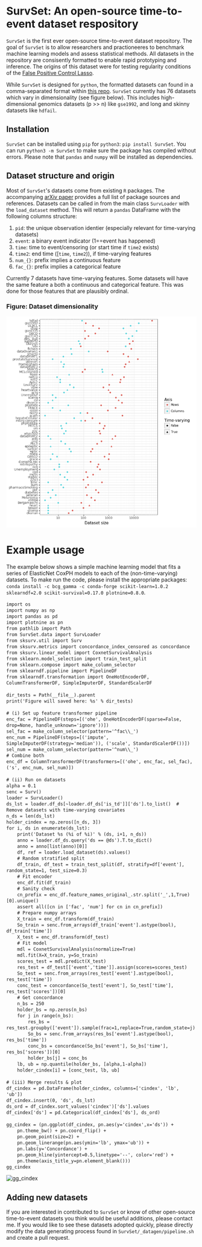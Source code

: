 # SurvSet: An open-source time-to-event dataset respository

`SurvSet` is the first ever open-source time-to-event dataset repository. The goal of `SurvSet` is to allow researchers and practioneeres to benchmark machine learning models and assess statistical methods. All datasets in the repository are consisently formatted to enable rapid prototyping and inference. The origins of this dataset were for testing regularity conditions of the [False Positive Control Lasso](https://arxiv.org/abs/1903.12584).

While `SurvSet` is designed for `python`, the formatted datasets can found in a comma-separated format within [this repo](https://github.com/ErikinBC/SurvSet/tree/main/SurvSet/_datagen/output). `SurvSet` currently has 76 datasets which vary in dimensionality (see figure below). This includes high-dimensional genomics datasets (p >> n) like `gse1992`, and long and skinny datasets like `hdfail`. 

## Installation

`SurvSet` can be installed using `pip` for `python3`: `pip install SurvSet`. You can run `python3 -m SurvSet` to make sure the package has compiled without errors. Please note that `pandas` and `numpy` will be installed as dependencies.

## Dataset structure and origin

Most of `SurvSet`'s datasets come from existing `R` packages. The accompanying [arXiv paper]() provides a full list of package sources and references. Datasets can be called in from the main class `SurvLoader` with the `load_dataset` method. This will return a `pandas` DataFrame with the following columns structure:

1. `pid`: the unique observation identier (especially relevant for time-varying datasets)
2. `event`: a binary event indicator (1==event has happened) 
3. `time`: time to event/censoring (or start time if `time2` exists)
4. `time2`: end time ([`time`, `time2`)), if time-varying features
5. `num_{}`: prefix implies a continuous feature
6. `fac_{}`: prefix implies a categorical feature

Currently 7 datasets have time-varying features. Some datasets will have the same feature a both a continuous and categorical feature. This was done for those features that are plausibly ordinal.

### Figure: Dataset dimensionality

![gg_ds](SurvSet/_datagen/figures/gg_ds.png)


# Example usage

The example below shows a simple machine learning model that fits a series of ElasticNet CoxPH models to each of the (non-time-varying) datasets. To make run the code, please install the appropriate packages: `conda install -c bcg_gamma -c conda-forge scikit-learn=1.0.2 sklearndf=2.0 scikit-survival=0.17.0 plotnine=0.8.0`.


```
import os
import numpy as np
import pandas as pd
import plotnine as pn
from pathlib import Path
from SurvSet.data import SurvLoader
from sksurv.util import Surv
from sksurv.metrics import concordance_index_censored as concordance
from sksurv.linear_model import CoxnetSurvivalAnalysis
from sklearn.model_selection import train_test_split
from sklearn.compose import make_column_selector
from sklearndf.pipeline import PipelineDF
from sklearndf.transformation import OneHotEncoderDF, ColumnTransformerDF, SimpleImputerDF, StandardScalerDF

dir_tests = Path(__file__).parent
print('Figure will saved here: %s' % dir_tests)

# (i) Set up feature transformer pipeline
enc_fac = PipelineDF(steps=[('ohe', OneHotEncoderDF(sparse=False, drop=None, handle_unknown='ignore'))])
sel_fac = make_column_selector(pattern='^fac\\_')
enc_num = PipelineDF(steps=[('impute', SimpleImputerDF(strategy='median')), ('scale', StandardScalerDF())])
sel_num = make_column_selector(pattern='^num\\_')
# Combine both
enc_df = ColumnTransformerDF(transformers=[('ohe', enc_fac, sel_fac),('s', enc_num, sel_num)])

# (ii) Run on datasets
alpha = 0.1
senc = Surv()
loader = SurvLoader()
ds_lst = loader.df_ds[~loader.df_ds['is_td']]['ds'].to_list()  # Remove datasets with time-varying covariates
n_ds = len(ds_lst)
holder_cindex = np.zeros([n_ds, 3])
for i, ds in enumerate(ds_lst):
    print('Dataset %s (%i of %i)' % (ds, i+1, n_ds))
    anno = loader.df_ds.query('ds == @ds').T.to_dict()
    anno = anno[list(anno)[0]]
    df, ref = loader.load_dataset(ds).values()
    # Random stratified split
    df_train, df_test = train_test_split(df, stratify=df['event'], random_state=1, test_size=0.3)
    # Fit encoder
    enc_df.fit(df_train)
    # Sanity check
    cn_prefix = enc_df.feature_names_original_.str.split('_',1,True)[0].unique()
    assert all([cn in ['fac', 'num'] for cn in cn_prefix])
    # Prepare numpy arrays
    X_train = enc_df.transform(df_train)
    So_train = senc.from_arrays(df_train['event'].astype(bool), df_train['time'])
    X_test = enc_df.transform(df_test)
    # Fit model
    mdl = CoxnetSurvivalAnalysis(normalize=True)
    mdl.fit(X=X_train, y=So_train)
    scores_test = mdl.predict(X_test)
    res_test = df_test[['event','time']].assign(scores=scores_test)
    So_test = senc.from_arrays(res_test['event'].astype(bool), res_test['time'])
    conc_test = concordance(So_test['event'], So_test['time'], res_test['scores'])[0]
    # Get concordance
    n_bs = 250
    holder_bs = np.zeros(n_bs)
    for j in range(n_bs):
        res_bs = res_test.groupby(['event']).sample(frac=1,replace=True,random_state=j)
        So_bs = senc.from_arrays(res_bs['event'].astype(bool), res_bs['time'])
        conc_bs = concordance(So_bs['event'], So_bs['time'], res_bs['scores'])[0]
        holder_bs[j] = conc_bs
    lb, ub = np.quantile(holder_bs, [alpha,1-alpha])
    holder_cindex[i] = [conc_test, lb, ub]

# (iii) Merge results & plot
df_cindex = pd.DataFrame(holder_cindex, columns=['cindex', 'lb', 'ub'])
df_cindex.insert(0, 'ds', ds_lst)
ds_ord = df_cindex.sort_values('cindex')['ds'].values
df_cindex['ds'] = pd.Categorical(df_cindex['ds'], ds_ord)

gg_cindex = (pn.ggplot(df_cindex, pn.aes(y='cindex',x='ds')) + 
    pn.theme_bw() + pn.coord_flip() + 
    pn.geom_point(size=2) + 
    pn.geom_linerange(pn.aes(ymin='lb', ymax='ub')) + 
    pn.labs(y='Concordance') + 
    pn.geom_hline(yintercept=0.5,linetype='--', color='red') + 
    pn.theme(axis_title_y=pn.element_blank()))
gg_cindex
```

![gg_cindex](SurvSet/_datagen/tests/gg_cindex.png)


## Adding new datasets

If you are interested in contributed to `SurvSet` or know of other open-source time-to-event datasets you think would be useful additions, please contact me. If you would like to see these datasets adopted quickly, please directly modify the data generating process found in `SurvSet/_datagen/pipeline.sh` and create a pull request. 